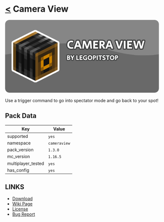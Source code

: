 # [<](../README.md) Camera View

![alt](banner.png)

Use a trigger command to go into spectator mode and go back to your spot!

## Pack Data

| Key                | Value        |
| ------------------ | ------------ |
| supported          | `yes`        |
| namespace          | `cameraview` |
| pack_version       | `1.3.0 `     |
| mc_version         | `1.16.5`     |
| multiplayer_tested | `yes`        |
| has_config         | `yes`        |

## LINKS

- [Download](https://www.planetminecraft.com/data-pack/camera-view-datapack-1-14/)
- [Wiki Page](https://github.com/legopitstop/Datapacks/wiki/Camera_View)
- [License](https://license.lpsmods.dev)
- [Bug Report](https://github.com/legopitstop/Datapacks/issues)

